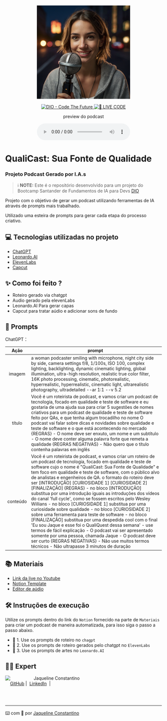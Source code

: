 <p align="center">
<img 
    src="./assets/cover.jpg"
    width="300"
/>
</p>

<p align="center">
<a href="https://dio.me/">
    <img 
        src="https://img.shields.io/badge/DIO-Code_The_Future-28DA77?logo=youtube" 
        alt="DIO - Code The Future">
</a>
<a href="https://dio.me/">
<img 
    src="https://img.shields.io/badge/🔴_LIVE_CODE-FF5E72" 
    alt="🔴 LIVE CODE">
</a>
</p>

<p align="center">
    preview do podcast
</p>

<div align="center">
    <audio src="output/podcast_editado.MP3" controls title="Podcast editado"></audio>
</div>

# QualiCast: Sua Fonte de Qualidade

### Projeto Podcast Gerado por I.A.s

 > ℹ️ **NOTE:** Este é o repositório desenvolvido para um projeto do Bootcamp Santander de Fundamentos de IA para Devs [DIO](https://dio.me)

Projeto com o objetivo de gerar um podcast utilizando ferramentas de IA através de prompts mais trabalhado.

Utilizado uma esteira de prompts para gerar cada etapa do processo criativo.

## 💻 Tecnologias utilizadas no projeto

- [ChatGPT](https://chat.openai.com/) 
- [Leonardo.AI](https://app.leonardo.ai/)
- [ElevenLabs](https://beta.elevenlabs.io/)
- [Capcut](https://www.capcut.com/pt-br/)

## ✨ Como foi feito ?

- Roteiro gerado via chatgpt
- Audio gerado pela elevenLabs
- Leonardo.AI Para gerar capas
- Capcut para tratar aúdio e adicionar sons de fundo

## 🧠 Prompts


ChatGPT：

|   Ação   | prompt                                                                                                                                                                                                                                                                         |
| :------: | ------------------------------------------------------------------------------------------------------------------------------------------------------------------------------------------------------------------------------------------------------------------------------ |
|  imagem  | a woman podcaster smiling with microphone, night city side by side, camera settings f/8, 1/100s, ISO 100, complex lighting, backlighting, dynamic cinematic lighting, global illumination, ultra-high resolution, realistic true color filter, 16K photo processing, cinematic, photorealistic, hyperrealistic, hyperrealistic, cinematic light, ultrarealistic photography, ultradetailed --ar 1:1 --v 5.2 |
|  título  | Você é um roteirista de podcast, e vamos criar um podcast de tecnologia, focado em qualidade e teste de software e eu gostaria de uma ajuda sua para criar 5 sugestões de nomes criativos para um podcast de qualidade e teste de software feito por QAs, e que tenha algum trocadilho no nome O podcast vai falar sobre dicas e novidades sobre qualidade e teste de software e o que está acontecendo no mercado {REGRAS} - O nome deve ser enxuto, um nome e um subtítulo - O nome deve conter alguma palavra forte que remeta a qualidade {REGRAS NEGATIVAS} - Não quero que o título contenha palavras em inglês                                                         |
| conteúdo | Você é um roteirista de podcast, e vamos criar um  roteiro de um podcast de tecnologia, focado em qualidade e teste de software cujo o nome é "QualiCast: Sua Fonte de Qualidade" e tem foco em qualidade e teste de software,  com o público alvo de analistas e engenheiros de QA. o formato do roteiro deve ser [INTRODUÇÃO] [CURIOSIDADE 1] [CURIOSIDADE 2] [FINALIZAÇÃO] {REGRAS} - no bloco [INTRODUÇÃO] substitua por uma introdução iguais as introduções dos vídeos do canal 'full cycle', como se fossem escritos pelo Wesley Willians - no bloco [CURIOSIDADE 1] substitua por uma curiosidade sobre qualidade - no bloco [CURIOSIDADE 2] sobre uma ferramenta para teste de software - no bloco [FINALIZAÇÃO] substitua por uma despedida cool com o final 'Eu sou Jaque e esse foi o QualiQuest dessa semana' - use termos de fácil explicação - O podcast vai ser apresentado somente por uma pessoa, chamada Jaque - O podcast deve ser curto {REGRAS NEGATIVAS} - Não use muitos termos técnicos - Não ultrapasse 3 minutos de duração|

## 📚 Materiais

- [Link da live no Youtube](https://www.youtube.com)
- [Notion Template](https://helpful-jump-17b.notion.site/PAS-Podcast-AI-Studio-210489e15d7a4a73b743bb159e45d06f?pvs=4)
- [Editor de aúdio](https://www.capcut.com/editor?from_page=landing_page&__action_from=picture_V%C3%ADdeos%20profissionais%20em%20minutos,%20n%C3%A3o%20em%20horas.)


## 🛠️ Instruções de execução

Utilize os prompts dentro do link do `Notion` fornecido na parte de `Materiais` para criar um podcast de maneira automatizada, para isso siga o passo a passo abaixo.

- 🤖 1. Use os prompts de roteiro no `chagpt`
- 🤖 2. Use os prompts de roteiro gerados pelo chatgpt no  `ElevenLabs`
- 🤖 3. Use os prompts de artes no `Leonardo.AI`

## 👨‍💻 Expert

<p>
    <img 
      align=left 
      margin=10 
      width=80 
      src="https://avatars.githubusercontent.com/u/78482349?v=4"
    />
    <p>&nbsp&nbsp&nbspJaqueline Constantino<br>
    &nbsp&nbsp&nbsp
    <a href="https://github.com/cnjaqueline">
    GitHub</a>&nbsp;|&nbsp;
    <a href="www.linkedin.com/in/
jaquelineconstantino">LinkedIn</a>
&nbsp;|&nbsp;</p>
</p>
<br/><br/>
<p>

---

⌨️ com 💜 por [Jaqueline Constantino](https://github.com/cnjaqueline)